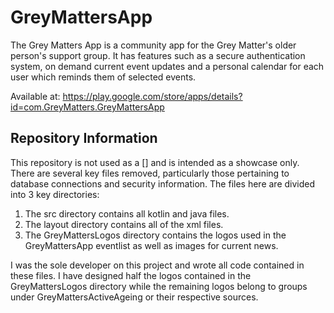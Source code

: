 # GreyMattersApp

The Grey Matters App is a community app for the Grey Matter's older person's support group. It has features such as a secure
authentication system, on demand current event updates and a personal calendar for each user which reminds them of selected events.

Available at: https://play.google.com/store/apps/details?id=com.GreyMatters.GreyMattersApp

## Repository Information
This repository is not used as a [] and is intended as a showcase only. There are several key files removed, particularly those pertaining to database connections and security information. The files here are divided into 3 key directories:

1. The src directory contains all kotlin and java files.
2. The layout directory contains all of the xml files.
3. The GreyMattersLogos directory contains the logos used in the GreyMattersApp eventlist as well as images for current news.

I was the sole developer on this project and wrote all code contained in these files. I have designed half the logos contained in the GreyMattersLogos directory while the remaining logos belong to groups under GreyMattersActiveAgeing or their respective sources.

